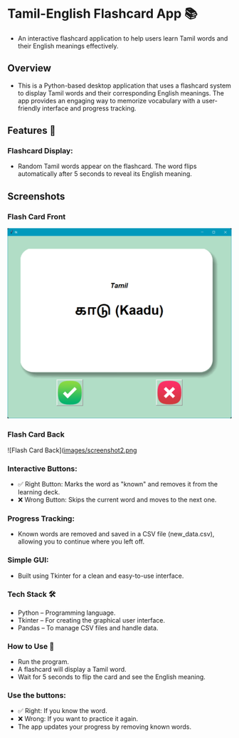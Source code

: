 # Tamil-English Flashcard App 📚  
- An interactive flashcard application to help users learn Tamil words and their English meanings effectively.  

## Overview  
- This is a Python-based desktop application that uses a flashcard system to display Tamil words and their corresponding English meanings. The app provides an engaging way to memorize vocabulary with a user-friendly interface and progress tracking.

## Features 🚀  
### Flashcard Display:
- Random Tamil words appear on the flashcard.
  The word flips automatically after 5 seconds to reveal its English meaning.
  
## Screenshots

### Flash Card Front
![Flash Card Front](https://github.com/dbmurali/Learn_Tamil_words_Flash_Card/blob/e64a0a12abb8aa800c06c1e1c91d6f4482b881a5/Tamil%20word.png)

### Flash Card Back
![Flash Card Back]([images/screenshot2.png](https://github.com/dbmurali/Learn_Tamil_words_Flash_Card/blob/e64a0a12abb8aa800c06c1e1c91d6f4482b881a5/English%20meaning.png)

### Interactive Buttons:
- ✅ Right Button: Marks the word as "known" and removes it from the learning deck.
- ❌ Wrong Button: Skips the current word and moves to the next one.
### Progress Tracking:
- Known words are removed and saved in a CSV file (new_data.csv), allowing you to continue where you left off.
### Simple GUI:
- Built using Tkinter for a clean and easy-to-use interface.
### Tech Stack 🛠️
- Python – Programming language.
- Tkinter – For creating the graphical user interface.
- Pandas – To manage CSV files and handle data.
### How to Use 📖
- Run the program.
- A flashcard will display a Tamil word.
- Wait for 5 seconds to flip the card and see the English meaning.
### Use the buttons:
- ✅ Right: If you know the word.
- ❌ Wrong: If you want to practice it again.
- The app updates your progress by removing known words.

    
